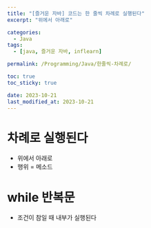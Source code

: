```yaml
---
title: "[즐거운 자바] 코드는 한 줄씩 차례로 실행된다"
excerpt: "위에서 아래로"

categories:
  - Java
tags:
  - [java, 즐거운 자바, inflearn]

permalink: /Programming/Java/한줄씩-차례로/

toc: true
toc_sticky: true

date: 2023-10-21
last_modified_at: 2023-10-21
---
```

# 차례로 실행된다
- 위에서 아래로
- 행위 = 메소드

# while 반복문
- 조건이 참일 때 내부가 실행된다